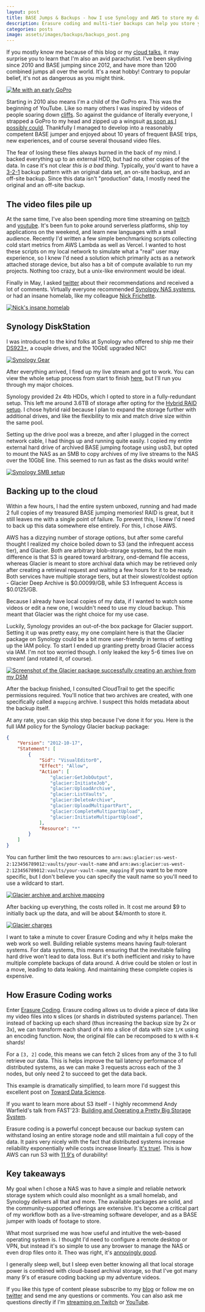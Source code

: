 ```yaml
---
layout: post
title: BASE Jumps & Backups - how I use Synology and AWS to store my data 
description: Erasure coding and multi-tier backups can help you store your data safely and cheaply. Here's how I use a Synology DiskStation and AWS Glacier to store my BASE jumping videos, and my opinions on both after a bit of use.
categories: posts
image: assets/images/backups/backups_post.png
---
```


If you mostly know me because of this blog or my [cloud talks](https://www.youtube.com/watch?v=2EDNcPvR45w), it may surprise you to learn that I'm also an avid parachutist. I've been skydiving since 2010 and BASE jumping since 2012, and have more than 1200 combined jumps all over the world. It's a neat hobby! Contrary to popular belief, it's not as dangerous as you might think.

<span class="image half"><a href="/assets/images/backups/gopro_1.jpg" target="_blank"><img src="/assets/images/backups/gopro_1.jpg" alt="Me with an early GoPro"></a></span>

Starting in 2010 also means I'm a child of the GoPro era. This was the beginning of YouTube. Like so many others I was inspired by videos of people soaring down [cliffs](https://www.youtube.com/watch?v=GASFa7rkLtM). So against the guidance of literally everyone, I strapped a GoPro to my head and zipped up a wingsuit [as soon as I possibly could](https://www.youtube.com/watch?v=2MMXDcrpxQE). Thankfully I managed to develop into a reasonably competent BASE jumper and enjoyed about 10 years of frequent BASE trips, new experiences, and of course several thousand video files.

The fear of losing these files always burned in the back of my mind. I backed everything up to an external HDD, but had no other copies of the data. In case it's not clear *this is a bad thing*. Typically, you'd want to have a [3-2-1](https://www.backblaze.com/blog/the-3-2-1-backup-strategy/) backup pattern with an original data set, an on-site backup, and an off-site backup. Since this data isn't "production" data, I mostly need the original and an off-site backup.

## The video files pile up
At the same time, I've also been spending more time streaming on [twitch](https://www.twitch.tv/aj_stuyvenberg) and [youtube](https://www.youtube.com/channel/UCsWwWCit5Y_dqRxEFizYulw). It's been fun to poke around serverless platforms, ship toy applications on the weekend, and learn new languages with a small audience. Recently I'd written a few simple benchmarking scripts collecting cold start metrics from AWS Lambda as well as Vercel. I wanted to host these scripts on my local network to simulate what a "real" user may experience, so I knew I'd need a solution which primarily acts as a network attached storage device, but also has a bit of compute available to run my projects. Nothing too crazy, but a unix-like environment would be ideal.

Finally in May, I asked [twitter](https://x.com/astuyve/status/1788591437421892010) about their recommendations and received a lot of comments. Virtually everyone recommended [Synology NAS systems](https://x.com/raesene/status/1788617687922356479), or had an insane homelab, like my colleague [Nick Frichette](https://x.com/Frichette_n/status/1788618306049483149). 

<span class="image half"><a href="/assets/images/backups/nick_homelab.png" target="_blank"><img src="/assets/images/backups/nick_homelab.png" alt="Nick's insane homelab"></a></span>

## Synology DiskStation
I was introduced to the kind folks at Synology who offered to ship me their [DS923+](https://www.synology.com/en-us/products/DS923+), a couple drives, and the 10GbE upgraded NIC!  

<span class="image half"><a href="https://x.com/astuyve/status/1799456793791468011" target="_blank"><img src="/assets/images/backups/synology_1.jpg" alt="Synology Gear"></a></span>

After everything arrived, I fired up my live stream and got to work. You can view the whole setup process from start to finish [here](https://www.youtube.com/watch?v=uFwxZYyLT7g), but I'll run you through my major choices.

Synology provided 2x 4tb HDDs, which I opted to store in a fully-redundant setup. This left me around 3.6TB of storage after opting for the [Hybrid RAID setup](https://kb.synology.com/en-br/DSM/tutorial/What_is_Synology_Hybrid_RAID_SHR). I chose hybrid raid because I plan to expand the storage further with additional drives, and like the flexibility to mix and match drive size within the same pool.

Setting up the drive pool was a breeze, and after I plugged in the correct network cable, I had things up and running quite easily. I copied my entire external hard drive of archived BASE jumping footage using usb3, but opted to mount the NAS as an SMB to copy archives of my live streams to the NAS over the 10GbE line. This seemed to run as fast as the disks would write!

<span class="image fit"><a href="/assets/images/backups/synology_smb.png" target="_blank"><img src="/assets/images/backups/synology_smb.png" alt="Synology SMB setup"></a></span>

## Backing up to the cloud
Within a few hours, I had the entire system unboxed, running and had made 2 full copies of my treasured BASE jumping memories! RAID is great, but it still leaves me with a single point of failure. To prevent this, I knew I'd need to back up this data somewhere else entirely. For this, I chose AWS.

AWS has a dizzying number of storage options, but after some careful thought I realized my choice boiled down to S3 (and the infrequent access tier), and Glacier. Both are arbitrary blob-storage systems, but the main difference is that S3 is geared toward arbitrary, ond-demand file access, whereas Glacier is meant to store archival data which may be retrieved only after creating a retrieval request and waiting a few hours for it to be ready. Both services have multiple storage tiers, but at their slowest/coldest option - Glacier Deep Archive is $0.00099/GB, while S3 Infrequent Access is $0.0125/GB.

Because I already have local copies of my data, if I wanted to watch some videos or edit a new one, I wouldn't need to use my cloud backup. This meant that Glacier was the right choice for my use case.

Luckily, Synology provides an out-of-the box package for Glacier support. Setting it up was pretty easy, my one complaint here is that the Glacier package on Synology could be a bit more user-friendly in terms of setting up the IAM policy. To start I ended up granting pretty broad Glacier access via IAM. I'm not too worried though. I only leaked the key 5-6 times live on stream! (and rotated it, of course).

<span class="image fit"><a href="/assets/images/backups/glacier_backup.png" target="_blank"><img src="/assets/images/backups/glacier_backup.png" alt="Screenshot of the Glacier package successfully creating an archive from my DSM"></a></span>

After the backup finished, I consulted CloudTrail to get the specific permissions required. You'll notice that two archives are created, with one specifically called a `mapping` archive. I suspect this holds metadata about the backup itself.

At any rate, you can skip this step because I've done it for you. Here is the full IAM policy for the Synology Glacier backup package:

```json
{
    "Version": "2012-10-17",
    "Statement": [
        {
            "Sid": "VisualEditor0",
            "Effect": "Allow",
            "Action": [
                "glacier:GetJobOutput",
                "glacier:InitiateJob",
                "glacier:UploadArchive",
                "glacier:ListVaults",
                "glacier:DeleteArchive",
                "glacier:UploadMultipartPart",
                "glacier:CompleteMultipartUpload",
                "glacier:InitiateMultipartUpload",
            ],
            "Resource": "*"
        }
    ]
}
```

You can further limit the two resources to `arn:aws:glacier:us-west-2:123456789012:vaults/your-vault-name` and `arn:aws:glacier:us-west-2:123456789012:vaults/your-vault-name_mapping` if you want to be more specific, but I don't believe you can specify the vault name so you'll need to use a wildcard to start.

<span class="image fit"><a href="/assets/images/backups/glacier_mappings.png" target="_blank"><img src="/assets/images/backups/glacier_mappings.png" alt="Glacier archive and archive mapping"></a></span>

After backing up everything, the costs rolled in. It cost me around $9 to initially back up the data, and will be about $4/month to store it.

<span class="image fit"><a href="/assets/images/backups/glacier_storage.png" target="_blank"><img src="/assets/images/backups/glacier_storage.png" alt="Glacier charges"></a></span>

I want to take a minute to cover Erasure Coding and why it helps make the web work so well. Building reliable systems means having fault-tolerant systems. For data systems, this means ensuring that the inevitable failing hard drive won't lead to data loss. But it's both inefficient and risky to have multiple complete backups of data around. A drive could be stolen or lost in a move, leading to data leaking. And maintaining these complete copies is expensive.

## How Erasure Coding works
Enter [Erasure Coding](https://en.wikipedia.org/wiki/Erasure_code). Erasure coding allows us to divide a piece of data like my video files into `N` slices (or shards in distributed systems parlance). Then instead of backing up each shard (thus increasing the backup size by 2x or 3x), we can transform each shard of `N` into a slice of data with size `1/K` using an encoding function. Now, the original file can be recomposed to `N` with `N-K` shards!

For a `[3, 2]` code, this means we can fetch 2 slices from any of the 3 to full retrieve our data. This is helps improve the tail latency performance of distributed systems, as we can make 3 requests across each of the 3 nodes, but only need 2 to succeed to get the data back.

This example is dramatically simplified, to learn more I'd suggest this excellent post on [Toward Data Science](https://towardsdatascience.com/erasure-coding-for-the-masses-2c23c74bf87e).

If you want to learn more about S3 itself - I highly recommend Andy Warfield's talk from FAST'23: [Building and Operating a Pretty Big Storage System](https://www.youtube.com/watch?v=sc3J4McebHE).

Erasure coding is a powerful concept because our backup system can withstand losing an entire storage node and still maintain a full copy of the data. It pairs very nicely with the fact that distributed systems increase reliability exponentially while costs increase linearly. [It's true!](https://brooker.co.za/blog/2023/09/08/exponential.html). This is how AWS can run S3 with [11 9's](https://docs.aws.amazon.com/AmazonS3/latest/userguide/DataDurability.html) of durability!


## Key takeaways
My goal when I chose a NAS was to have a simple and reliable network storage system which could also moonlight as a small homelab, and Synology delivers all that and more. The available packages are solid, and the community-supported offerings are extensive. It's become a critical part of my workflow both as a live-streaming software developer, and as a BASE jumper with loads of footage to store.

What most surprised me was how useful and intuitive the web-based operating system is. I thought I'd need to configure a remote desktop or VPN, but instead it's so simple to use any browser to manage the NAS or even drop files onto it. Theo was right, it's [annoyingly good](https://x.com/Synology/status/1806811442454389244).

I generally sleep well, but I sleep even better knowing all that local storage power is combined with cloud-based archival storage, so that I've got many many 9's of erasure coding backing up my adventure videos.

If you like this type of content please subscribe to my [blog](https://aaronstuyvenberg.com) or follow me on [twitter](https://twitter.com/astuyve) and send me any questions or comments. You can also ask me questions directly if I'm [streaming on Twitch](twitch.tv/aj_stuyvenberg) or [YouTube](https://www.youtube.com/channel/UCsWwWCit5Y_dqRxEFizYulw).
